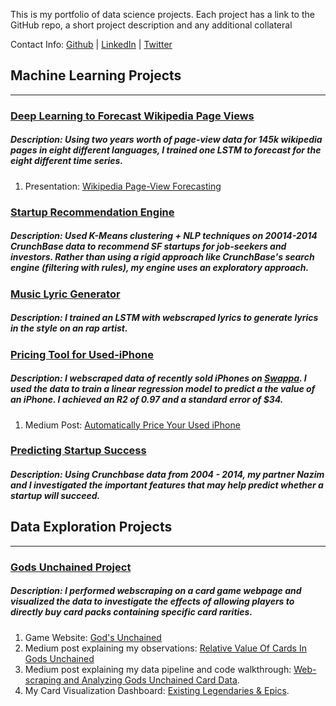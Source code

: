 This is my portfolio of data science projects. Each project has a link to the GitHub repo, a short project description and any additional collateral

Contact Info:
[Github](https://github.com/jdmendoza) |
[LinkedIn](https://www.linkedin.com/in/jdmendoza1) |
[Twitter](https://twitter.com/Jdanny650)


## **Machine Learning Projects**
---
### [Deep Learning to Forecast Wikipedia Page Views](https://github.com/jdmendoza/wikipedia_time_series_forecasting)

##### Description: Using two years worth of page-view data for 145k wikipedia pages in eight different languages, I trained one LSTM to forecast for the eight different time series.


1. Presentation: [Wikipedia Page-View Forecasting](https://www.dropbox.com/s/7yhrfevqn9yyoj4/wiki_forecasting.pptx?dl=0)

### [Startup Recommendation Engine](https://github.com/jdmendoza/startup_recommendation_engine)

##### Description: Used K-Means clustering + NLP techniques on 20014-2014 CrunchBase data to recommend SF startups for job-seekers and investors. Rather than using a rigid approach like CrunchBase's search engine (filtering with rules), my engine uses an exploratory approach.


### [Music Lyric Generator](https://github.com/jdmendoza/rap_lyrics_generator_lstm)

##### Description: I trained an LSTM with webscraped lyrics to generate lyrics in the style on an rap artist.  

### [Pricing Tool for Used-iPhone](https://github.com/jdmendoza/used_iphone_price_prediction)

##### Description: I webscraped data of recently sold iPhones on [Swappa](https://swappa.com/buy/iphones). I used the data to train a linear regression model to predict a the value of an iPhone. I achieved an R2 of 0.97 and a standard error of $34.


1. Medium Post: [Automatically Price Your Used iPhone](https://medium.com/@jdannym93/automatically-price-your-used-iphone-2a83bb9eac30)

### [Predicting Startup Success](https://github.com/jdmendoza/predicting_startup_success)

##### Description: Using Crunchbase data from 2004 - 2014, my partner Nazim and I investigated the important features that may help predict whether a startup will succeed.

## **Data Exploration Projects**
---
### [Gods Unchained Project](https://github.com/jdmendoza/jdmendoza.github.io/tree/master/card_distribution)

##### Description: I performed  webscraping on a card game webpage and visualized the data to investigate the effects of allowing players to directly buy card packs containing specific card rarities.


1. Game Website: [God's Unchained](https://godsunchained.com/?refcode=0x07453584C359A2b95fe115CC5eA72c56eEFE3Ee2)
2. Medium post explaining my observations: [Relative Value Of Cards In Gods Unchained](https://medium.com/@jdannym93/relative-value-of-cards-in-gods-unchained-b875a1cee7e0)  
3. Medium post explaining my data pipeline and code walkthrough: [Web-scraping and Analyzing Gods Unchained Card Data](https://medium.com/@jdannym93/web-scraping-and-analyzing-gods-unchained-card-data-1087b9fcd734).
4. My Card Visualization  Dashboard: [Existing Legendaries & Epics](https://godsunchained.herokuapp.com/).
